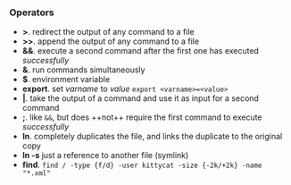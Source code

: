 ### Operators
- **>**. redirect the output of any command to a file
- **>>**. append the output of any command to a file
- **&&**. execute a second command after the first one has executed *successfully*
- **&**. run commands simultaneously
- **$**. environment variable
- **export**. set *varname* to *value* `export <varname>=<value>`
- **|**. take the output of a command and use it as input for a second command
- **;**. like `&&`, but does ++not++ require the first command to execute *successfully*
- **ln**. completely duplicates the file, and links the duplicate to the original copy
- **ln -s** just a reference to another file (symlink)
- **find**. `find / -type {f/d} -user kittycat -size {-2k/+2k} -name "*.xml"`

